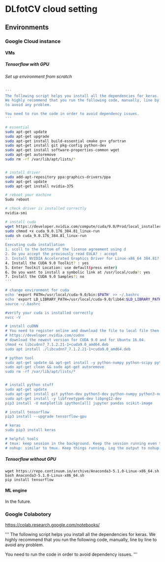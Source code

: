 # DLfotCV cloud setting
## Environments
### Google Cloud instance
#### VMs
##### Tensorflow with GPU
###### Set up environment from scratch
``` bash
'''
The following script helps you install all the dependencies for keras.
We highly recommend that you run the following code, manually, line by line
to avoid any problem.

You need to run the code in order to avoid dependency issues.
'''

# essential
sudo apt-get update
sudo apt-get upgrade  
sudo apt-get install build-essential cmake g++ gfortran 
sudo apt-get install git pkg-config python-dev 
sudo apt-get install software-properties-common wget
sudo apt-get autoremove 
sudo rm -rf /var/lib/apt/lists/*


# install driver
sudo add-apt-repository ppa:graphics-drivers/ppa
sudo apt-get update
sudo apt-get install nvidia-375

# reboot your machine
Sudo reboot

# check driver is installed correctly
nvidia-smi

# install cuda
wget https://developer.nvidia.com/compute/cuda/9.0/Prod/local_installers/cuda_9.0.176_384.81_linux-run
sudo chmod +x cuda_9.0.176_384.81_linux-run
sudo sh cuda_9.0.176_384.81_linux-run
'''
Executing cuda installation
1. scoll to the bottom of the license agreement using d
2. Do you accept the previously read EULA? : accept
3. Install NVIDIA Accelerated Graphics Driver for Linux-x86_64 384.81?: NO (we've installed manually)
4. Install the CUDA 9.0 Toolkit? : yes
5. Enter Toolkit Location: use default(press enter)
6. Do you want to install a symbolic link at /usr/local/cuda?: yes
7. Install the CUDA 9.0 Samples?: no
'''

# change environment for cuda
echo 'export PATH=/usr/local/cuda-9.0/bin:$PATH' >> ~/.bashrc
echo 'export LD_LIBRARY_PATH=/usr/local/cuda-9.0/lib64:$LD_LIBRARY_PATH' >> ~/.bashrc
source ~/.bashrc 

#verify your cuda is installed correctly
nvcc -V 

# install cuDNN 
# You need to register online and download the file to local file then upload to the cloud
# https://developer.nvidia.com/cudnn
# download the newest version for CUDA 9.0 and for Ubuntu 16.04.
chmod +x libcudnn7_7.1.2.21-1+cuda9.0_amd64.deb 
sudo apt install ./libcudnn7_7.1.2.21-1+cuda9.0_amd64.deb 

# python tool
sudo apt-get update && apt-get install -y python-numpy python-scipy python-nose python-h5py python-skimage python-matplotlib python-pandas python-sklearn python-sympy
sudo apt-get clean && sudo apt-get autoremove
sudo rm -rf /var/lib/apt/lists/*


# install python stuff
sudo apt-get update
sudo apt-get install git python-dev python3-dev python-numpy python3-numpy build-essential python-pip python3-pip python-virtualenv swig python-wheel libcurl3-dev
sudo apt-get install -y libfreetype6-dev libpng12-dev
pip3 install -U matplotlib ipython[all] jupyter pandas scikit-image

# install tensorflow
pip3 install --upgrade tensorflow-gpu

# keras
sudo pip3 install keras

# helpful tools 
# tmux: keep session in the background. Keep the session running even the ssh disconnects.
# nohup: similar to tmux. Keep things running. Log the output to nohup.log
```

##### Tensorflow without GPU
```
wget https://repo.continuum.io/archive/Anaconda3-5.1.0-Linux-x86_64.sh
bash Anaconda3-5.1.0-Linux-x86_64.sh
pip install tensorflow
```
#### ML engine
In the future.
### Google Colabotory
https://colab.research.google.com/notebooks/



'''
The following script helps you install all the dependencies for keras.
We highly recommend that you run the following code, manually, line by line
to avoid any problem.

You need to run the code in order to avoid dependency issues.
'''

